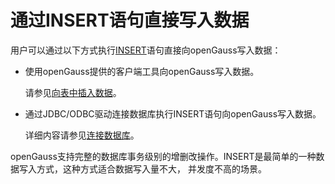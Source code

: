 # 通过INSERT语句直接写入数据<a name="ZH-CN_TOPIC_0242370280"></a>

用户可以通过以下方式执行[INSERT](INSERT.md)语句直接向openGauss写入数据：

-   使用openGauss提供的客户端工具向openGauss写入数据。

    请参见[向表中插入数据](向表中插入数据.md)。

-   通过JDBC/ODBC驱动连接数据库执行INSERT语句向openGauss写入数据。

    详细内容请参见[连接数据库](连接数据库.md)。


openGauss支持完整的数据库事务级别的增删改操作。INSERT是最简单的一种数据写入方式，这种方式适合数据写入量不大， 并发度不高的场景。

